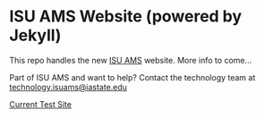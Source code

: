 ISU AMS Website (powered by Jekyll) 
===================================

This repo handles the new [ISU AMS](http://www.meteor.iastate.edu/ams/) website. More info to come...

Part of ISU AMS and want to help? Contact the technology team at [technology.isuams@iastate.edu](mailto:technology.isuams@iastate.edu)

[Current Test Site](http://ams.jont.cc)
